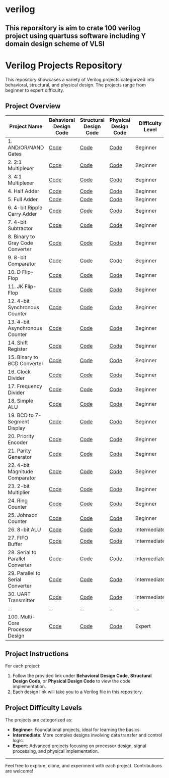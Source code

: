 # verilog

## This reporsitory is aim to crate 100 verilog project using quartuss software including Y domain design scheme of VLSI

# Verilog Projects Repository

This repository showcases a variety of Verilog projects categorized into behavioral, structural, and physical design. The projects range from beginner to expert difficulty. 

## Project Overview

| Project Name                                 | Behavioral Design Code | Structural Design Code | Physical Design Code | Difficulty Level |
|----------------------------------------------|-------------------------|------------------------|----------------------|-------------------|
| 1. AND/OR/NAND Gates                          | [Code](#)               | [Code](#https://github.com/taybabusra/verilog/blob/main/nand_gate/nand_be.v)          | [Code](#)            | Beginner          |
| 2. 2:1 Multiplexer                            | [Code](#)               | [Code](#)              | [Code](#)            | Beginner          |
| 3. 4:1 Multiplexer                            | [Code](#)               | [Code](#)              | [Code](#)            | Beginner          |
| 4. Half Adder                                 | [Code](#)               | [Code](#)              | [Code](#)            | Beginner          |
| 5. Full Adder                                 | [Code](#)               | [Code](#)              | [Code](#)            | Beginner          |
| 6. 4-bit Ripple Carry Adder                   | [Code](#)               | [Code](#)              | [Code](#)            | Beginner          |
| 7. 4-bit Subtractor                           | [Code](#)               | [Code](#)              | [Code](#)            | Beginner          |
| 8. Binary to Gray Code Converter              | [Code](#)               | [Code](#)              | [Code](#)            | Beginner          |
| 9. 8-bit Comparator                           | [Code](#)               | [Code](#)              | [Code](#)            | Beginner          |
| 10. D Flip-Flop                               | [Code](#)               | [Code](#)              | [Code](#)            | Beginner          |
| 11. JK Flip-Flop                              | [Code](#)               | [Code](#)              | [Code](#)            | Beginner          |
| 12. 4-bit Synchronous Counter                 | [Code](#)               | [Code](#)              | [Code](#)            | Beginner          |
| 13. 4-bit Asynchronous Counter                | [Code](#)               | [Code](#)              | [Code](#)            | Beginner          |
| 14. Shift Register                            | [Code](#)               | [Code](#)              | [Code](#)            | Beginner          |
| 15. Binary to BCD Converter                   | [Code](#)               | [Code](#)              | [Code](#)            | Beginner          |
| 16. Clock Divider                             | [Code](#)               | [Code](#)              | [Code](#)            | Beginner          |
| 17. Frequency Divider                         | [Code](#)               | [Code](#)              | [Code](#)            | Beginner          |
| 18. Simple ALU                                | [Code](#)               | [Code](#)              | [Code](#)            | Beginner          |
| 19. BCD to 7-Segment Display                  | [Code](#)               | [Code](#)              | [Code](#)            | Beginner          |
| 20. Priority Encoder                          | [Code](#)               | [Code](#)              | [Code](#)            | Beginner          |
| 21. Parity Generator                          | [Code](#)               | [Code](#)              | [Code](#)            | Beginner          |
| 22. 4-bit Magnitude Comparator                | [Code](#)               | [Code](#)              | [Code](#)            | Beginner          |
| 23. 2-bit Multiplier                          | [Code](#)               | [Code](#)              | [Code](#)            | Beginner          |
| 24. Ring Counter                              | [Code](#)               | [Code](#)              | [Code](#)            | Beginner          |
| 25. Johnson Counter                           | [Code](#)               | [Code](#)              | [Code](#)            | Beginner          |
| 26. 8-bit ALU                                 | [Code](#)               | [Code](#)              | [Code](#)            | Intermediate      |
| 27. FIFO Buffer                               | [Code](#)               | [Code](#)              | [Code](#)            | Intermediate      |
| 28. Serial to Parallel Converter              | [Code](#)               | [Code](#)              | [Code](#)            | Intermediate      |
| 29. Parallel to Serial Converter              | [Code](#)               | [Code](#)              | [Code](#)            | Intermediate      |
| 30. UART Transmitter                          | [Code](#)               | [Code](#)              | [Code](#)            | Intermediate      |
| ...                                           | ...                     | ...                    | ...                  | ...               |
| 100. Multi-Core Processor Design              | [Code](#)               | [Code](#)              | [Code](#)            | Expert            |

## Project Instructions

For each project:
1. Follow the provided link under **Behavioral Design Code**, **Structural Design Code**, or **Physical Design Code** to view the code implementation.
2. Each design link will take you to a Verilog file in this repository.

## Project Difficulty Levels

The projects are categorized as:
- **Beginner**: Foundational projects, ideal for learning the basics.
- **Intermediate**: More complex designs involving data transfer and control logic.
- **Expert**: Advanced projects focusing on processor design, signal processing, and physical implementation.

---

Feel free to explore, clone, and experiment with each project. Contributions are welcome!

